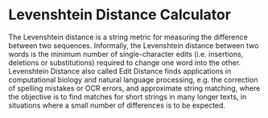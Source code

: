 # Levenshtein Distance Calculator

The Levenshtein distance is a string metric for measuring the difference between two sequences. Informally, the Levenshtein distance between two words is the minimum number of single-character edits (i.e. insertions, deletions or substitutions) required to change one word into the other.
Levenshtein Distance also called Edit Distance finds applications in computational biology and natural language processing, e.g. the correction of spelling mistakes or OCR errors, and approximate string matching, where the objective is to find matches for short strings in many longer texts, in situations where a small number of differences is to be expected.

